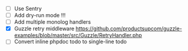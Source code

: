 - [ ] Use Sentry
- [ ] Add dry-run mode !!!
- [ ] Add multiple monolog handlers
- [x] Guzzle retry middleware https://github.com/productsupcom/guzzle-examples/blob/master/src/Guzzle/RetryHandler.php
- [ ] Convert inline phpdoc todo to single-line todo
